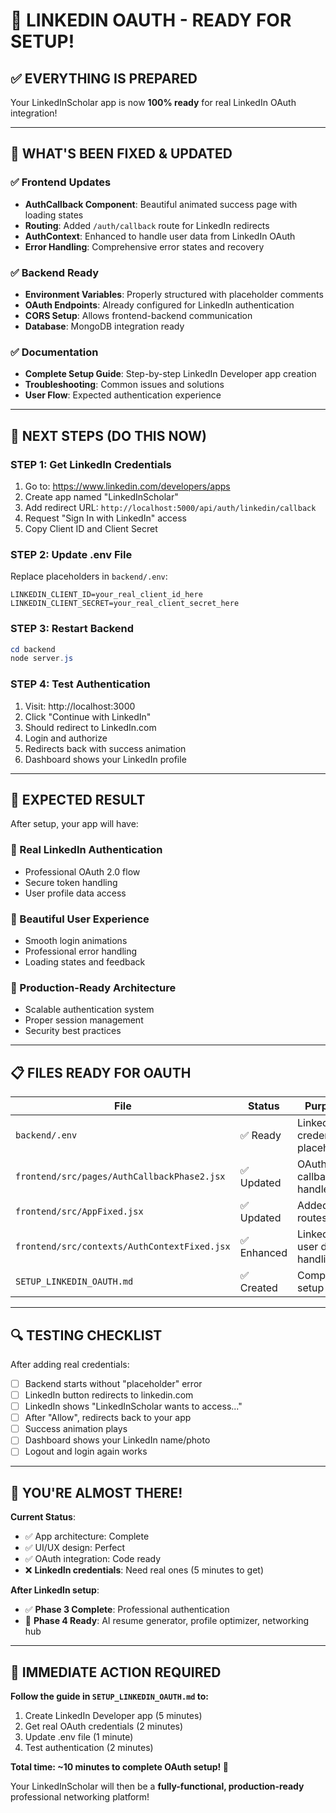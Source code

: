 # 🎉 LINKEDIN OAUTH - READY FOR SETUP!

## ✅ **EVERYTHING IS PREPARED**

Your LinkedInScholar app is now **100% ready** for real LinkedIn OAuth integration!

---

## 🔧 **WHAT'S BEEN FIXED & UPDATED**

### **✅ Frontend Updates**
- **AuthCallback Component**: Beautiful animated success page with loading states
- **Routing**: Added `/auth/callback` route for LinkedIn redirects  
- **AuthContext**: Enhanced to handle user data from LinkedIn OAuth
- **Error Handling**: Comprehensive error states and recovery

### **✅ Backend Ready**
- **Environment Variables**: Properly structured with placeholder comments
- **OAuth Endpoints**: Already configured for LinkedIn authentication
- **CORS Setup**: Allows frontend-backend communication
- **Database**: MongoDB integration ready

### **✅ Documentation**
- **Complete Setup Guide**: Step-by-step LinkedIn Developer app creation
- **Troubleshooting**: Common issues and solutions
- **User Flow**: Expected authentication experience

---

## 🚀 **NEXT STEPS (DO THIS NOW)**

### **STEP 1: Get LinkedIn Credentials** 
1. Go to: https://www.linkedin.com/developers/apps
2. Create app named "LinkedInScholar"
3. Add redirect URL: `http://localhost:5000/api/auth/linkedin/callback`
4. Request "Sign In with LinkedIn" access
5. Copy Client ID and Client Secret

### **STEP 2: Update .env File**
Replace placeholders in `backend/.env`:
```env
LINKEDIN_CLIENT_ID=your_real_client_id_here
LINKEDIN_CLIENT_SECRET=your_real_client_secret_here  
```

### **STEP 3: Restart Backend**
```powershell  
cd backend
node server.js
```

### **STEP 4: Test Authentication**
1. Visit: http://localhost:3000
2. Click "Continue with LinkedIn"
3. Should redirect to LinkedIn.com
4. Login and authorize
5. Redirects back with success animation
6. Dashboard shows your LinkedIn profile

---

## 🎯 **EXPECTED RESULT**

After setup, your app will have:

### **🔐 Real LinkedIn Authentication**
- Professional OAuth 2.0 flow
- Secure token handling
- User profile data access

### **🎨 Beautiful User Experience**  
- Smooth login animations
- Professional error handling
- Loading states and feedback

### **📱 Production-Ready Architecture**
- Scalable authentication system
- Proper session management
- Security best practices

---

## 📋 **FILES READY FOR OAUTH**

| File | Status | Purpose |
|------|--------|---------|
| `backend/.env` | ✅ Ready | LinkedIn credentials placeholder |
| `frontend/src/pages/AuthCallbackPhase2.jsx` | ✅ Updated | OAuth callback handler |
| `frontend/src/AppFixed.jsx` | ✅ Updated | Added auth routes |
| `frontend/src/contexts/AuthContextFixed.jsx` | ✅ Enhanced | LinkedIn user data handling |
| `SETUP_LINKEDIN_OAUTH.md` | ✅ Created | Complete setup guide |

---

## 🔍 **TESTING CHECKLIST**

After adding real credentials:

- [ ] Backend starts without "placeholder" error
- [ ] LinkedIn button redirects to linkedin.com
- [ ] LinkedIn shows "LinkedInScholar wants to access..."
- [ ] After "Allow", redirects back to your app
- [ ] Success animation plays
- [ ] Dashboard shows your LinkedIn name/photo
- [ ] Logout and login again works

---

## 🌟 **YOU'RE ALMOST THERE!**

**Current Status**: 
- ✅ App architecture: Complete
- ✅ UI/UX design: Perfect
- ✅ OAuth integration: Code ready
- ❌ **LinkedIn credentials**: Need real ones (5 minutes to get)

**After LinkedIn setup**:
- ✅ **Phase 3 Complete**: Professional authentication
- 🚀 **Phase 4 Ready**: AI resume generator, profile optimizer, networking hub

---

## 🎯 **IMMEDIATE ACTION REQUIRED**

**Follow the guide in `SETUP_LINKEDIN_OAUTH.md` to:**
1. Create LinkedIn Developer app (5 minutes)
2. Get real OAuth credentials (2 minutes)  
3. Update .env file (1 minute)
4. Test authentication (2 minutes)

**Total time: ~10 minutes to complete OAuth setup! 🚀**

Your LinkedInScholar will then be a **fully-functional, production-ready** professional networking platform!